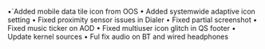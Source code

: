 •`Added mobile data tile icon from OOS
• Added systemwide adaptive icon setting
• Fixed proximity sensor issues in Dialer
• Fixed partial screenshot
• Fixed music ticker on AOD
• Fixed multiuser icon glitch in QS footer
• Update kernel sources
• Ful fix audio on BT and wired headphones
